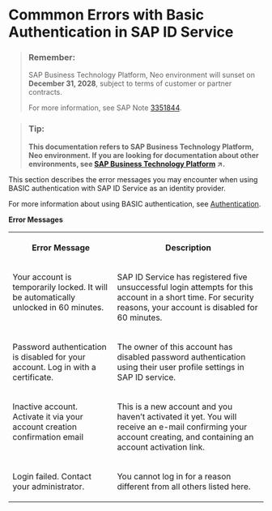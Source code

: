 <!-- loiofa6645e133f74544a44543226e933fc8 -->

# Commmon Errors with Basic Authentication in SAP ID Service



> ### Remember:  
> SAP Business Technology Platform, Neo environment will sunset on **December 31, 2028**, subject to terms of customer or partner contracts.
> 
> For more information, see SAP Note [3351844](https://me.sap.com/notes/3351844).

> ### Tip:  
> **This documentation refers to SAP Business Technology Platform, Neo environment. If you are looking for documentation about other environments, see [SAP Business Technology Platform](https://help.sap.com/viewer/65de2977205c403bbc107264b8eccf4b/Cloud/en-US/6a2c1ab5a31b4ed9a2ce17a5329e1dd8.html "SAP Business Technology Platform (SAP BTP) is an integrated offering comprised of the following technology portfolios: application development; process automation; integration; data, analytics, and enterprise planning; artificial intelligence. The platform offers users the ability to turn data into business value, compose end-to-end business processes, connect entire IT landscapes, and personalize, build and extend SAP applications. This reduces the overall total cost of ownership maintaining SAP landscapes and third-party software across end-to-end business processes.") :arrow_upper_right:.**



This section describes the error messages you may encounter when using BASIC authentication with SAP ID Service as an identity provider.

For more information about using BASIC authentication, see [Authentication](authentication-e637f62.md#loioe637f62abb571014857cb0232adc43a7).

**Error Messages**


<table>
<tr>
<th valign="top">

Error Message

</th>
<th valign="top">

Description

</th>
</tr>
<tr>
<td valign="top">

Your account is temporarily locked. It will be automatically unlocked in 60 minutes.

</td>
<td valign="top">

SAP ID Service has registered five unsuccessful login attempts for this account in a short time. For security reasons, your account is disabled for 60 minutes.

</td>
</tr>
<tr>
<td valign="top">

Password authentication is disabled for your account. Log in with a certificate.

</td>
<td valign="top">

The owner of this account has disabled password authentication using their user profile settings in SAP ID service.

</td>
</tr>
<tr>
<td valign="top">

Inactive account. Activate it via your account creation confirmation email

</td>
<td valign="top">

This is a new account and you haven’t activated it yet. You will receive an e-mail confirming your account creating, and containing an account activation link.

</td>
</tr>
<tr>
<td valign="top">

Login failed. Contact your administrator.

</td>
<td valign="top">

You cannot log in for a reason different from all others listed here.

</td>
</tr>
</table>

